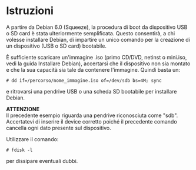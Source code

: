 <h1>
			Istruzioni</h1>
		<p>
			A partire da Debian 6.0 (Squeeze), la procedura di boot da dispositivo USB o SD card &egrave; stata ulteriormente semplificata. Questo consentir&agrave;, a chi volesse installare Debian, di impartire un unico comando per la creazione di un dispositivo (USB o SD card) bootabile.</p>
		<p>
			&Egrave; sufficiente scaricare un&#39;immagine .iso (primo CD/DVD, netinst o mini.iso, vedi la guida Installare Debian), accertarsi che il dispositivo non sia montato e che la sua capacit&agrave; sia tale da contenere l&#39;immagine. Quindi basta un:</p>
		<div class="code">
			<code># dd if=/percorso/nome_immagine.iso of=/dev/sdb bs=4M; sync </code></div>
		<p>
			e ritrovarsi una pendrive USB o una scheda SD bootabile per installare Debian.</p>
		<div class="code warning">
			<b>ATTENZIONE</b><br />
			Il precedente esempio riguarda una pendrive riconosciuta come &quot;sdb&quot;. Accertatevi di inserire il device corretto poich&eacute; il precedente comando cancella ogni dato presente sul dispositivo.<br />
			<p>
				Utilizzare il comando:</p>
			<div class="code">
				<code># fdisk -l </code></div>
			<p>
				per dissipare eventuali dubbi.</p>
		</div>
